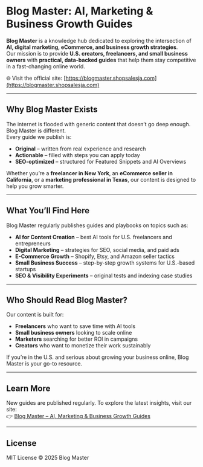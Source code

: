 # Blog Master: AI, Marketing & Business Growth Guides

**Blog Master** is a knowledge hub dedicated to exploring the intersection of **AI, digital marketing, eCommerce, and business growth strategies**.  
Our mission is to provide **U.S. creators, freelancers, and small business owners** with **practical, data-backed guides** that help them stay competitive in a fast-changing online world.  

🌐 Visit the official site: [https://blogmaster.shopsalesja.com](https://blogmaster.shopsalesja.com)

---

## Why Blog Master Exists
The internet is flooded with generic content that doesn’t go deep enough. Blog Master is different.  
Every guide we publish is:  
- **Original** – written from real experience and research  
- **Actionable** – filled with steps you can apply today  
- **SEO-optimized** – structured for Featured Snippets and AI Overviews  

Whether you’re a **freelancer in New York**, an **eCommerce seller in California**, or a **marketing professional in Texas**, our content is designed to help you grow smarter.

---

## What You’ll Find Here
Blog Master regularly publishes guides and playbooks on topics such as:  

- **AI for Content Creation** – best AI tools for U.S. freelancers and entrepreneurs  
- **Digital Marketing** – strategies for SEO, social media, and paid ads  
- **E-Commerce Growth** – Shopify, Etsy, and Amazon seller tactics  
- **Small Business Success** – step-by-step growth systems for U.S.-based startups  
- **SEO & Visibility Experiments** – original tests and indexing case studies  

---

## Who Should Read Blog Master?
Our content is built for:  
- **Freelancers** who want to save time with AI tools  
- **Small business owners** looking to scale online  
- **Marketers** searching for better ROI in campaigns  
- **Creators** who want to monetize their work sustainably  

If you’re in the U.S. and serious about growing your business online, Blog Master is your go-to resource.

---

## Learn More
New guides are published regularly. To explore the latest insights, visit our site:  
👉 [Blog Master – AI, Marketing & Business Growth Guides](https://blogmaster.shopsalesja.com)

---

## License
MIT License © 2025 Blog Master
